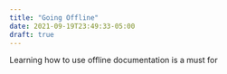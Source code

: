 ```yaml
---
title: "Going Offline"
date: 2021-09-19T23:49:33-05:00
draft: true
---
```


Learning how to use offline documentation is a must for 

